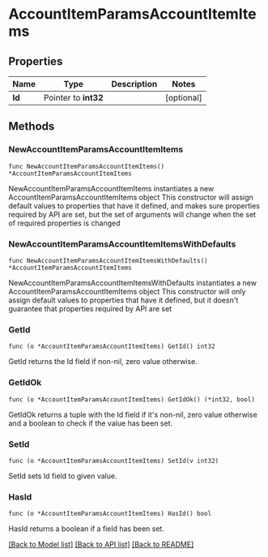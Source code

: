 # AccountItemParamsAccountItemItems

## Properties

Name | Type | Description | Notes
------------ | ------------- | ------------- | -------------
**Id** | Pointer to **int32** |  | [optional] 

## Methods

### NewAccountItemParamsAccountItemItems

`func NewAccountItemParamsAccountItemItems() *AccountItemParamsAccountItemItems`

NewAccountItemParamsAccountItemItems instantiates a new AccountItemParamsAccountItemItems object
This constructor will assign default values to properties that have it defined,
and makes sure properties required by API are set, but the set of arguments
will change when the set of required properties is changed

### NewAccountItemParamsAccountItemItemsWithDefaults

`func NewAccountItemParamsAccountItemItemsWithDefaults() *AccountItemParamsAccountItemItems`

NewAccountItemParamsAccountItemItemsWithDefaults instantiates a new AccountItemParamsAccountItemItems object
This constructor will only assign default values to properties that have it defined,
but it doesn't guarantee that properties required by API are set

### GetId

`func (o *AccountItemParamsAccountItemItems) GetId() int32`

GetId returns the Id field if non-nil, zero value otherwise.

### GetIdOk

`func (o *AccountItemParamsAccountItemItems) GetIdOk() (*int32, bool)`

GetIdOk returns a tuple with the Id field if it's non-nil, zero value otherwise
and a boolean to check if the value has been set.

### SetId

`func (o *AccountItemParamsAccountItemItems) SetId(v int32)`

SetId sets Id field to given value.

### HasId

`func (o *AccountItemParamsAccountItemItems) HasId() bool`

HasId returns a boolean if a field has been set.


[[Back to Model list]](../README.md#documentation-for-models) [[Back to API list]](../README.md#documentation-for-api-endpoints) [[Back to README]](../README.md)


